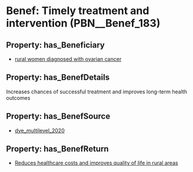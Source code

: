 # Benef: __Timely treatment and intervention__ (PBN__Benef_183)

## Property: has_Beneficiary

* [rural women diagnosed with ovarian cancer](../Stakeholder/PBN__Stakeholder_100)

## Property: has_BenefDetails

Increases chances of successful treatment and improves long-term health outcomes

## Property: has_BenefSource

* [dye_multilevel_2020](../Article/PBN__Article_39)

## Property: has_BenefReturn

* [Reduces healthcare costs and improves quality of life in rural areas](../BenefReturn/PBN__BenefReturn_187)

